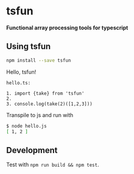 # tsfun

**Functional array processing tools for typescript**

## Using tsfun

```bash
npm install --save tsfun
```

Hello, tsfun!

```
hello.ts:

1. import {take} from 'tsfun'
2. 
3. console.log(take(2)([1,2,3]))
```

Transpile to js and run with 

```bash
$ node hello.js
[ 1, 2 ]
```

## Development

Test with `npm run build && npm test`.
